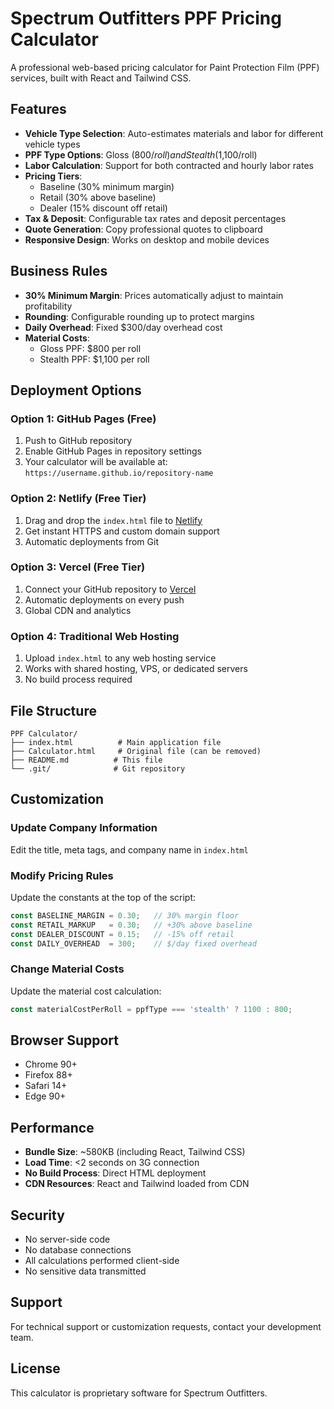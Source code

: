 # Spectrum Outfitters PPF Pricing Calculator

A professional web-based pricing calculator for Paint Protection Film (PPF) services, built with React and Tailwind CSS.

## Features

- **Vehicle Type Selection**: Auto-estimates materials and labor for different vehicle types
- **PPF Type Options**: Gloss ($800/roll) and Stealth ($1,100/roll)
- **Labor Calculation**: Support for both contracted and hourly labor rates
- **Pricing Tiers**: 
  - Baseline (30% minimum margin)
  - Retail (30% above baseline)
  - Dealer (15% discount off retail)
- **Tax & Deposit**: Configurable tax rates and deposit percentages
- **Quote Generation**: Copy professional quotes to clipboard
- **Responsive Design**: Works on desktop and mobile devices

## Business Rules

- **30% Minimum Margin**: Prices automatically adjust to maintain profitability
- **Rounding**: Configurable rounding up to protect margins
- **Daily Overhead**: Fixed $300/day overhead cost
- **Material Costs**: 
  - Gloss PPF: $800 per roll
  - Stealth PPF: $1,100 per roll

## Deployment Options

### Option 1: GitHub Pages (Free)
1. Push to GitHub repository
2. Enable GitHub Pages in repository settings
3. Your calculator will be available at: `https://username.github.io/repository-name`

### Option 2: Netlify (Free Tier)
1. Drag and drop the `index.html` file to [Netlify](https://netlify.com)
2. Get instant HTTPS and custom domain support
3. Automatic deployments from Git

### Option 3: Vercel (Free Tier)
1. Connect your GitHub repository to [Vercel](https://vercel.com)
2. Automatic deployments on every push
3. Global CDN and analytics

### Option 4: Traditional Web Hosting
1. Upload `index.html` to any web hosting service
2. Works with shared hosting, VPS, or dedicated servers
3. No build process required

## File Structure

```
PPF Calculator/
├── index.html          # Main application file
├── Calculator.html     # Original file (can be removed)
├── README.md          # This file
└── .git/              # Git repository
```

## Customization

### Update Company Information
Edit the title, meta tags, and company name in `index.html`

### Modify Pricing Rules
Update the constants at the top of the script:
```javascript
const BASELINE_MARGIN = 0.30;   // 30% margin floor
const RETAIL_MARKUP   = 0.30;   // +30% above baseline
const DEALER_DISCOUNT = 0.15;   // -15% off retail
const DAILY_OVERHEAD  = 300;    // $/day fixed overhead
```

### Change Material Costs
Update the material cost calculation:
```javascript
const materialCostPerRoll = ppfType === 'stealth' ? 1100 : 800;
```

## Browser Support

- Chrome 90+
- Firefox 88+
- Safari 14+
- Edge 90+

## Performance

- **Bundle Size**: ~580KB (including React, Tailwind CSS)
- **Load Time**: <2 seconds on 3G connection
- **No Build Process**: Direct HTML deployment
- **CDN Resources**: React and Tailwind loaded from CDN

## Security

- No server-side code
- No database connections
- All calculations performed client-side
- No sensitive data transmitted

## Support

For technical support or customization requests, contact your development team.

## License

This calculator is proprietary software for Spectrum Outfitters.
